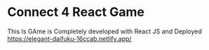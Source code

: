 # Connect 4 React Game #
This Is GAme is Completely developed with React JS and Deployed https://elegant-daifuku-16ccab.netlify.app/
